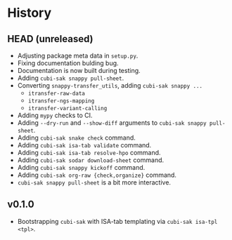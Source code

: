 # History

## HEAD (unreleased)

- Adjusting package meta data in `setup.py`.
- Fixing documentation bulding bug.
- Documentation is now built during testing.
- Adding `cubi-sak snappy pull-sheet`.
- Converting `snappy-transfer_utils`, adding `cubi-sak snappy ...`
    - `itransfer-raw-data`
    - `itransfer-ngs-mapping`
    - `itransfer-variant-calling`
- Adding `mypy` checks to CI.
- Adding `--dry-run` and `--show-diff` arguments to `cubi-sak snappy pull-sheet`.
- Adding `cubi-sak snake check` command.
- Adding `cubi-sak isa-tab validate` command.
- Adding `cubi-sak isa-tab resolve-hpo` command.
- Adding `cubi-sak sodar download-sheet` command.
- Adding `cubi-sak snappy kickoff` command.
- Adding `cubi-sak org-raw {check,organize}` command.
- `cubi-sak snappy pull-sheet` is a bit more interactive.

## v0.1.0

- Bootstrapping `cubi-sak` with ISA-tab templating via `cubi-sak isa-tpl <tpl>`.
